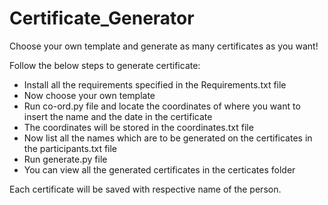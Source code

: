 # Certificate_Generator
Choose your own template and generate as many certificates as you want!

Follow the below steps to generate certificate:
- Install all the requirements specified in the Requirements.txt file
- Now choose your own template
- Run co-ord.py file and locate the coordinates of where you want to insert the name and the date in the certificate
- The coordinates will be stored in the coordinates.txt file
- Now list all the names which are to be generated on the certificates in the participants.txt file
- Run generate.py file
- You can view all the generated certificates in the certicates folder

Each certificate will be saved with respective name of the person.
